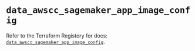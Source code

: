 # `data_awscc_sagemaker_app_image_config`

Refer to the Terraform Registory for docs: [`data_awscc_sagemaker_app_image_config`](https://registry.terraform.io/providers/hashicorp/awscc/0.70.0/docs/data-sources/sagemaker_app_image_config).
